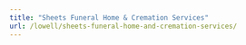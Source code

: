 ```yaml
---
title: "Sheets Funeral Home & Cremation Services"
url: /lowell/sheets-funeral-home-and-cremation-services/
---
```

